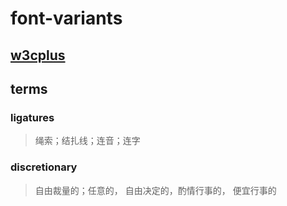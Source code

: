 # font-variants

## [w3cplus](https://www.w3cplus.com/css3/font-variants.html)

## terms
### ligatures
  >  绳索；结扎线；连音；连字

### discretionary
  >  自由裁量的；任意的， 自由决定的，酌情行事的， 便宜行事的